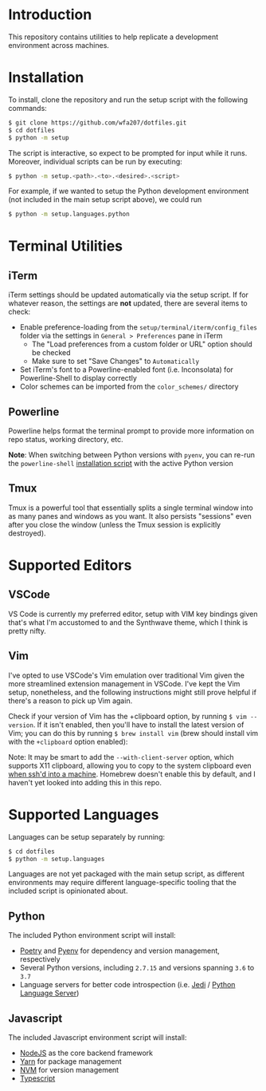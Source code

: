 # Introduction

This repository contains utilities to help replicate a development environment across machines.

# Installation

To install, clone the repository and run the setup script with the following commands:

```bash
$ git clone https://github.com/wfa207/dotfiles.git
$ cd dotfiles
$ python -m setup
```

The script is interactive, so expect to be prompted for input while it runs. Moreover, individual scripts can be run by executing:

```bash
$ python -m setup.<path>.<to>.<desired>.<script>
```

For example, if we wanted to setup the Python development environment (not included in the main setup script above), we could run

```bash
$ python -m setup.languages.python
```

# Terminal Utilities

## iTerm

iTerm settings should be updated automatically via the setup script. If for whatever reason, the settings are **not** updated, there are several items to check:

- Enable preference-loading from the `setup/terminal/iterm/config_files` folder via the settings in `General > Preferences` pane in iTerm
  - The "Load preferences from a custom folder or URL" option should be checked
  - Make sure to set "Save Changes" to `Automatically`
- Set iTerm's font to a Powerline-enabled font (i.e. Inconsolata) for Powerline-Shell to display correctly
- Color schemes can be imported from the `color_schemes/` directory

## Powerline

Powerline helps format the terminal prompt to provide more information on repo status, working directory, etc.

**Note**: When switching between Python versions with `pyenv`, you can re-run the `powerline-shell` [installation script](https://github.com/b-ryan/powerline-shell?tab=readme-ov-file#setup) with the active Python version

## Tmux

Tmux is a powerful tool that essentially splits a single terminal window into as many panes and windows as you want. It also persists "sessions" even after you close the window (unless the Tmux session is explicitly destroyed).

# Supported Editors

## VSCode

VS Code is currently my preferred editor, setup with VIM key bindings given that's what I'm accustomed to and the Synthwave theme, which I think is pretty nifty.

## Vim

I've opted to use VSCode's Vim emulation over traditional Vim given the more streamlined extension management in VSCode. I've kept the Vim setup, nonetheless, and the following instructions might still prove helpful if there's a reason to pick up Vim again.

Check if your version of Vim has the +clipboard option, by running `$ vim --version`. If it isn't enabled, then you'll have to install the latest version of Vim; you can do this by running `$ brew install vim` (brew should install vim with the `+clipboard` option enabled):

Note: It may be smart to add the `--with-client-server` option, which supports X11 clipboard, allowing you to copy to the system clipboard even [when ssh'd into a machine](http://www.markcampbell.me/2016/04/12/setting-up-yank-to-clipboard-on-a-mac-with-vim.html). Homebrew doesn't enable this by default, and I haven't yet looked into adding this in this repo.

# Supported Languages

Languages can be setup separately by running:

```bash
$ cd dotfiles
$ python -m setup.languages
```

Languages are not yet packaged with the main setup script, as different environments may require different language-specific tooling that the included script is opinionated about.

## Python

The included Python environment script will install:

- [Poetry](https://python-poetry.org/) and [Pyenv](https://github.com/pyenv/pyenv) for dependency and version management, respectively
- Several Python versions, including `2.7.15` and versions spanning `3.6` to `3.7`
- Language servers for better code introspection (i.e. [Jedi](https://jedi.readthedocs.io/en/latest/) / [Python Language Server](https://github.com/palantir/python-language-server))

## Javascript

The included Javascript environment script will install:

- [NodeJS](https://nodejs.org/en/) as the core backend framework
- [Yarn](https://yarnpkg.com/) for package management
- [NVM](https://github.com/nvm-sh/nvm) for version management
- [Typescript](https://www.typescriptlang.org/)
